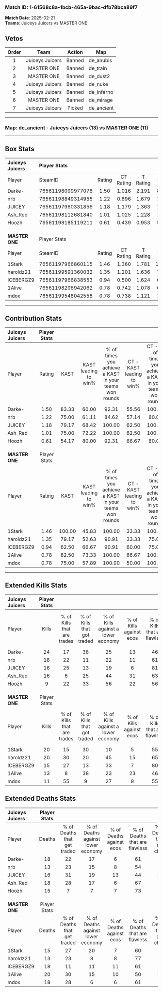 ### Match ID: 1-61568c8a-1bcb-465a-9bac-dfb78bca89f7  
**Match Date**: 2025-02-21  
**Teams**: Juiceys Juicers vs MASTER ONE  

## Vetos  

| Order | Team | Action | Map |
| :---: | :--: | :----: | --- |
| 1 | Juiceys Juicers | Banned | de_anubis |
| 2 | MASTER ONE | Banned | de_train |
| 3 | MASTER ONE | Banned | de_dust2 |
| 4 | Juiceys Juicers | Banned | de_nuke |
| 5 | Juiceys Juicers | Banned | de_inferno |
| 6 | MASTER ONE | Banned | de_mirage |
| 7 | Juiceys Juicers | Picked | de_ancient |

---  

### **Map**: de_ancient - Juiceys Juicers (13) vs MASTER ONE (11)  
---  

## Box Stats  

| **Juiceys Juicers** | Player Stats      |        |           |          |        |       |       |         |        |      |     |
| :- | :- | :-: | :-: | :-: | :-: | :-: | :-: | :-: | :-: | :-: | :-: |
| Player              | SteamID           | Rating | CT Rating | T Rating |  KAST  |  ADR  | Kills | Assists | Deaths | K/D  | HS% |
| Darke-              | 76561198099977076 |  1.50  |   1.016   |  2.191   | 83.33  | 107.1 |  24   |    6    |   18   | 1.33 | 45  |
| nrb                 | 76561198849314955 |  1.22  |   0.896   |  1.679   | 75.00  | 74.9  |  18   |    3    |   13   | 1.38 | 55  |
| JUICEY              | 76561197960331856 |  1.18  |   1.179   |  1.363   | 79.17  | 87.4  |  16   |   10    |   16   | 1.00 | 37  |
| Ash_Red             | 76561198112681840 |  1.01  |   1.025   |  1.228   | 75.00  | 69.2  |  16   |    1    |   18   | 0.89 | 37  |
| Hoozh               | 76561198185119211 |  0.61  |   0.439   |  0.953   | 54.17  | 46.4  |   9   |    4    |   15   | 0.60 | 66  |
|                     |                   |        |           |          |        |       |       |         |        |      |     |
|                     |                   |        |           |          |        |       |       |         |        |      |     |
|                     |                   |        |           |          |        |       |       |         |        |      |     |
| **MASTER ONE**      | Player Stats      |        |           |          |        |       |       |         |        |      |     |
| Player              | SteamID           | Rating | CT Rating | T Rating |  KAST  |  ADR  | Kills | Assists | Deaths | K/D  | HS% |
| 1Stark              | 76561197966860115 |  1.46  |   1.360   |  1.781   | 100.00 | 81.2  |  20   |    6    |   15   | 1.33 | 50  |
| haroldz21           | 76561199591360032 |  1.35  |   1.201   |  1.636   | 79.17  | 84.3  |  20   |    2    |   13   | 1.54 | 50  |
| ICEBERGZ9           | 76561197966838553 |  0.94  |   0.500   |  1.624   | 62.50  | 81.9  |  15   |    5    |   18   | 0.83 | 46  |
| 1Alive              | 76561198296942062 |  0.78  |   0.742   |  1.078   | 62.50  | 65.7  |  13   |    6    |   20   | 0.65 | 53  |
| mdox                | 76561199548042558 |  0.78  |   0.738   |  1.121   | 75.00  | 49.4  |  11   |    4    |   18   | 0.61 | 72  |
---  

## Contribution Stats  

| **Juiceys Juicers** | Player Stats |        |                      |                                                        |                           |                                                             |                          |                                                            |
| :- | :-: | :-: | :-: | :-: | :-: | :-: | :-: | :-: |
| Player              |    Rating    |  KAST  | KAST leading to win% | % of times you achieve a KAST in your teams won rounds | CT - KAST leading to win% | CT - % of times you achieve a KAST in your teams won rounds | T - KAST leading to win% | T - % of times you achieve a KAST in your teams won rounds |
| Darke-              |     1.50     | 83.33  |        60.00         |                         92.31                          |           55.56           |                           100.00                            |          63.64           |                           87.50                            |
| nrb                 |     1.22     | 75.00  |        61.11         |                         84.62                          |           57.14           |                            80.00                            |          63.64           |                           87.50                            |
| JUICEY              |     1.18     | 79.17  |        68.42         |                         100.00                         |           62.50           |                           100.00                            |          72.73           |                           100.00                           |
| Ash_Red             |     1.01     | 75.00  |        72.22         |                         100.00                         |           62.50           |                           100.00                            |          80.00           |                           100.00                           |
| Hoozh               |     0.61     | 54.17  |        80.00         |                         92.31                          |           66.67           |                            80.00                            |          88.89           |                           100.00                           |
|                     |              |        |                      |                                                        |                           |                                                             |                          |                                                            |
|                     |              |        |                      |                                                        |                           |                                                             |                          |                                                            |
|                     |              |        |                      |                                                        |                           |                                                             |                          |                                                            |
| **MASTER ONE**      | Player Stats |        |                      |                                                        |                           |                                                             |                          |                                                            |
| Player              |    Rating    |  KAST  | KAST leading to win% | % of times you achieve a KAST in your teams won rounds | CT - KAST leading to win% | CT - % of times you achieve a KAST in your teams won rounds | T - KAST leading to win% | T - % of times you achieve a KAST in your teams won rounds |
| 1Stark              |     1.46     | 100.00 |        45.83         |                         100.00                         |           33.33           |                           100.00                            |          58.33           |                           100.00                           |
| haroldz21           |     1.35     | 79.17  |        52.63         |                         90.91                          |           33.33           |                            75.00                            |          70.00           |                           100.00                           |
| ICEBERGZ9           |     0.94     | 62.50  |        66.67         |                         90.91                          |           60.00           |                            75.00                            |          70.00           |                           100.00                           |
| 1Alive              |     0.78     | 62.50  |        73.33         |                         100.00                         |           66.67           |                           100.00                            |          77.78           |                           100.00                           |
| mdox                |     0.78     | 75.00  |        57.89         |                         100.00                         |           50.00           |                           100.00                            |          63.64           |                           100.00                           |
---  

## Extended Kills Stats  

| **Juiceys Juicers** | Player Stats |                            |                            |                                    |                         |                              |                                 |                                       |                    |           |
| :- | :-: | :-: | :-: | :-: | :-: | :-: | :-: | :-: | :-: | :-: |
| Player              |    Kills     | % of Kills that are trades | % of Kills that got traded | % of Kills against a lower economy | % of Kills against ecos | % of Kills that are flawless | % of Kills that are close duels | % of Kills that are assisted by flash | Pistol Round Kills | AWP Kills |
| Darke-              |      24      |             17             |             38             |                 25                 |           13            |              46              |                4                |                   4                   |         0          |     0     |
| nrb                 |      18      |             22             |             11             |                 22                 |           11            |              61              |               17                |                   0                   |         0          |     2     |
| JUICEY              |      16      |             25             |             13             |                 19                 |            6            |              81              |                0                |                   0                   |         0          |     2     |
| Ash_Red             |      16      |             6              |             25             |                 44                 |           31            |              63              |                6                |                   6                   |         0          |     1     |
| Hoozh               |      9       |             22             |             33             |                 56                 |           22            |              56              |                0                |                  22                   |         2          |     3     |
|                     |              |                            |                            |                                    |                         |                              |                                 |                                       |                    |           |
|                     |              |                            |                            |                                    |                         |                              |                                 |                                       |                    |           |
|                     |              |                            |                            |                                    |                         |                              |                                 |                                       |                    |           |
| **MASTER ONE**      | Player Stats |                            |                            |                                    |                         |                              |                                 |                                       |                    |           |
| Player              |    Kills     | % of Kills that are trades | % of Kills that got traded | % of Kills against a lower economy | % of Kills against ecos | % of Kills that are flawless | % of Kills that are close duels | % of Kills that are assisted by flash | Pistol Round Kills | AWP Kills |
| 1Stark              |      20      |             15             |             30             |                 10                 |            5            |              55              |                5                |                   0                   |         0          |     0     |
| haroldz21           |      20      |             30             |             20             |                 45                 |           15            |              65              |                5                |                   0                   |         7          |     3     |
| ICEBERGZ9           |      15      |             27             |             13             |                 33                 |            7            |              80              |                7                |                   7                   |         1          |     1     |
| 1Alive              |      13      |             8              |             38             |                 23                 |           23            |              46              |                8                |                   0                   |         0          |     1     |
| mdox                |      11      |             55             |             9              |                 27                 |            9            |              55              |                0                |                   9                   |         0          |     2     |
## Extended Deaths Stats  

| **Juiceys Juicers** | Player Stats |                             |                                   |                          |                               |                            |                           |               |
| :- | :-: | :-: | :-: | :-: | :-: | :-: | :-: | :-: |
| Player              |    Deaths    | % of Deaths that get traded | % of Deaths against lower economy | % of Deaths against ecos | % of Deaths that are flawless | % of Deaths that are close | % of Deaths while blinded | Deaths to AWP |
| Darke-              |      18      |             22              |                17                 |            6             |              61               |             6              |             6             |       2       |
| nrb                 |      13      |             23              |                15                 |            8             |              54               |             0              |             0             |       2       |
| JUICEY              |      16      |             31              |                19                 |            13            |              44               |             13             |             6             |       2       |
| Ash_Red             |      18      |             28              |                17                 |            6             |              67               |             0              |             0             |       0       |
| Hoozh               |      15      |              7              |                 7                 |            7             |              73               |             7              |             0             |       2       |
|                     |              |                             |                                   |                          |                               |                            |                           |               |
|                     |              |                             |                                   |                          |                               |                            |                           |               |
|                     |              |                             |                                   |                          |                               |                            |                           |               |
| **MASTER ONE**      | Player Stats |                             |                                   |                          |                               |                            |                           |               |
| Player              |    Deaths    | % of Deaths that get traded | % of Deaths against lower economy | % of Deaths against ecos | % of Deaths that are flawless | % of Deaths that are close | % of Deaths while blinded | Deaths to AWP |
| 1Stark              |      15      |             27              |                20                 |            7             |              60               |             7              |             7             |       1       |
| haroldz21           |      13      |             23              |                 8                 |            8             |              77               |             8              |             8             |       0       |
| ICEBERGZ9           |      18      |             11              |                11                 |            11            |              61               |             0              |             0             |       1       |
| 1Alive              |      20      |             30              |                15                 |            10            |              50               |             10             |            10             |       0       |
| mdox                |      18      |             28              |                 6                 |            6             |              61               |             6              |             0             |       0       |

